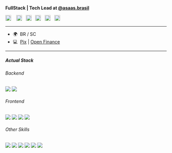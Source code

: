 
<b>FullStack | Tech Lead at [@asaas.brasil](asaas.com.br)</b>

<p align="left"> <a href="https://discord.com/users/kpotz" target="_blank" rel="noreferrer"><img src="https://raw.githubusercontent.com/danielcranney/readme-generator/main/public/icons/socials/discord.svg" width="18" height="18" /></a> &nbsp;&nbsp; <a href="https://www.facebook.com/jeankpot" target="_blank" rel="noreferrer"><img src="https://raw.githubusercontent.com/danielcranney/readme-generator/main/public/icons/socials/facebook.svg" width="18" height="18" /></a> &nbsp;&nbsp;<a href="http://www.instagram.com/jean.capote" target="_blank" rel="noreferrer"><img src="https://raw.githubusercontent.com/danielcranney/readme-generator/main/public/icons/socials/instagram.svg" width="18" height="18" /></a> &nbsp;&nbsp;<a href="https://www.linkedin.com/in/jean-capote/" target="_blank" rel="noreferrer"><img src="https://raw.githubusercontent.com/danielcranney/readme-generator/main/public/icons/socials/linkedin.svg" width="18" height="18" /></a> &nbsp;&nbsp;<a href="https://www.twitter.com/jeankpot" target="_blank" rel="noreferrer"><img src="https://raw.githubusercontent.com/danielcranney/readme-generator/main/public/icons/socials/twitter.svg" width="18" height="18" /></a>&nbsp;&nbsp; <a href="https://www.twitch.tv/kpotz" target="_blank" rel="noreferrer"><img src="https://raw.githubusercontent.com/danielcranney/readme-generator/main/public/icons/socials/twitch.svg" width="18" height="18" /></a></p>

---------------------

* 🌍  BR / SC
* :computer:  [Pix](https://www.bcb.gov.br/estabilidadefinanceira/pix) | [Open Finance](https://www.bcb.gov.br/estabilidadefinanceira/openfinance)

---------------------

<h5> Actual Stack</h5>

<h6> Backend </h6>
<p align="left"> 
  <img src="https://img.shields.io/static/v1?label=Grails&color=brightgreen&style=for-the-badge&logo=Apache Groovy&message=%3E%3D4&cacheSeconds=maxAge"/>
  <img src="https://img.shields.io/static/v1?label=mysql&color=brightgreen&style=for-the-badge&logo=mysql&message=%3E5&cacheSeconds=maxAge"/>
</p>
<h6> Frontend </h6>
<p align="left"> 
  <img src="https://img.shields.io/static/v1?label=JavaScript&color=yellow&style=for-the-badge&logo=JavaScript&message=%3E%3DES5&cacheSeconds=maxAge"/>
  <img src="https://img.shields.io/static/v1?label=HTML&color=orange&style=for-the-badge&logo=html5&message=v5&cacheSeconds=maxAge"/>
  <img src="https://img.shields.io/static/v1?label=CSS&color=blue&style=for-the-badge&logo=css3&logoColor=blue&message=v3&cacheSeconds=maxAge"/>
  <img src="https://img.shields.io/static/v1?label=jQuery&color=blue&style=for-the-badge&logo=jquery&message=%3E3&cacheSeconds=maxAge"/>
</p>
<h6> Other Skills </h6>
<p align="left"> 
  <img src="https://img.shields.io/static/v1?label=IntelliJ&color=violet&style=for-the-badge&logo=IntelliJ IDEA&message=%3E%3D17&cacheSeconds=maxAge"/>
  <img src="https://img.shields.io/static/v1?label=GitHub&color=orange&style=for-the-badge&logo=Github&message=any&cacheSeconds=maxAge"/>
  <img src="https://img.shields.io/static/v1?label=Insomnia&color=blue&style=for-the-badge&logo=insomnia&message=%3E%3D2022&cacheSeconds=maxAge"/>
  <img src="https://img.shields.io/static/v1?label=JMeter&color=blue&style=for-the-badge&logo=Apache JMeter&message=%3E5&cacheSeconds=maxAge"/>
  <img src="https://img.shields.io/static/v1?label=MacOS&color=blue&style=for-the-badge&logo=macos&message=%3E%3D10&cacheSeconds=maxAge"/>
  <img src="https://img.shields.io/static/v1?label=Ubuntu&color=blue&style=for-the-badge&logo=linux&message=%3E%3D20&cacheSeconds=maxAge"/>
</p>

